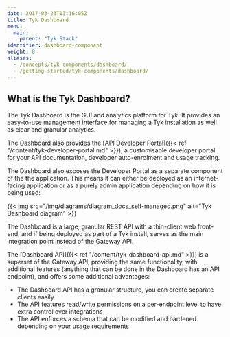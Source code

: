 ```yaml
---
date: 2017-03-23T13:16:05Z
title: Tyk Dashboard
menu:
  main:
    parent: "Tyk Stack"
identifier: dashboard-component
weight: 8 
aliases:
  - /concepts/tyk-components/dashboard/
  - /getting-started/tyk-components/dashboard/
---
```


## What is the Tyk Dashboard?

The Tyk Dashboard is the GUI and analytics platform for Tyk. It provides an easy-to-use management interface for managing a Tyk installation as well as clear and granular analytics.

The Dashboard also provides the [API Developer Portal]({{< ref "/content/tyk-developer-portal.md" >}}), a customisable developer portal for your API documentation, developer auto-enrolment and usage tracking.

The Dashboard also exposes the Developer Portal as a separate component of the the application. This means it can either be deployed as an internet-facing application or as a purely admin application depending on how it is being used:

{{< img src="/img/diagrams/diagram_docs_self-managed.png" alt="Tyk Dashboard diagram" >}}

The Dashboard is a large, granular REST API with a thin-client web front-end, and if being deployed as part of a Tyk install, serves as the main integration point instead of the Gateway API.

The [Dashboard API]({{< ref "/content/tyk-dashboard-api.md" >}}) is a superset of the Gateway API, providing the same functionality, with additional features (anything that can be done in the Dashboard has an API endpoint), and offers some additional advantages:

*   The Dashboard API has a granular structure, you can create separate clients easily
*   The API features read/write permissions on a per-endpoint level to have extra control over integrations
*   The API enforces a schema that can be modified and hardened depending on your usage requirements
